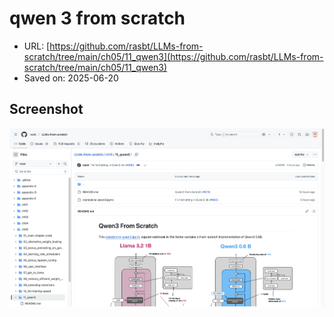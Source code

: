 # qwen 3 from scratch

- URL: [https://github.com/rasbt/LLMs-from-scratch/tree/main/ch05/11_qwen3](https://github.com/rasbt/LLMs-from-scratch/tree/main/ch05/11_qwen3)
- Saved on: 2025-06-20

## Screenshot

![Screenshot](screenshot.png)

